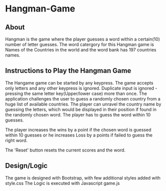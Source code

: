 Hangman-Game
============
About
-----
Hangman is the game where the player guesses a word within a certain(10) number of letter guesses. The word catergory for this Hangman game is Names of the Countries in the world and the word bank has 197 countries names.

Instructions to Play the Hangman Game
-------------------------------------
The Hangame game can be started by any keypress. The game accepts only letters and any other keypress is ignored. Duplicate input is ignored -pressing the same letter key(Upper/lower case) more than once. The application challenges the user to guess a randomly chosen country from a huge list of available countries. The player can unravel the country name by guessing the letters, which would be displayed in their position if found in the randomly chosen word. The player has to guess the word within 10 guesses. 
		
The player increases the wins by a point if the chosen word is guessed within 10 guesses or he increases Loss by a points if failed to guess the right word.

The 'Reset' button resets the current scores and the word.


Design/Logic
------------
The game is designed with Bootstrap, with few additional styles added with style.css
The Logic is executed with Javascript game.js 

